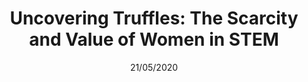 ---
title: "Uncovering Truffles: The Scarcity and Value of Women in STEM"
publication: Book
time: 2015
date: 21/05/2020
image: uncovering-truffles
type: .jpg
excerpt: "Women in Science, Technology, Engineering and Match (STEM) are much like truffles: the unique and precious result of many variables converging in a single person. Like truffles, a STEM woman’s value may not be superficially obvious. She can be destroyed by an environment that disregards her unique, subtle but perishable characteristics. But, in the hands of a masterful chef, the truffle is treated like the treasure it is, a star of the finest cuisine in the world."
url: https://www.amazon.com/dp/B010J38CZW
---